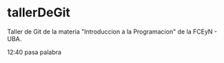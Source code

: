 # tallerDeGit

Taller de Git de la materia "Introduccion a la Programacion" de la FCEyN - UBA.

12:40
pasa palabra 